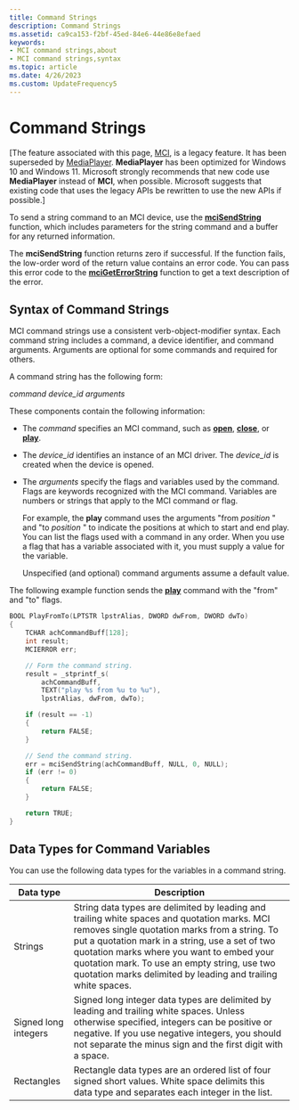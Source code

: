 ```yaml
---
title: Command Strings
description: Command Strings
ms.assetid: ca9ca153-f2bf-45ed-84e6-44e86e8efaed
keywords:
- MCI command strings,about
- MCI command strings,syntax
ms.topic: article
ms.date: 4/26/2023
ms.custom: UpdateFrequency5
---
```


# Command Strings

\[The feature associated with this page, [MCI](/windows/win32/multimedia/mci), is a legacy feature. It has been superseded by [MediaPlayer](/uwp/api/Windows.Media.Playback.MediaPlayer). **MediaPlayer** has been optimized for Windows 10 and Windows 11. Microsoft strongly recommends that new code use **MediaPlayer** instead of **MCI**, when possible. Microsoft suggests that existing code that uses the legacy APIs be rewritten to use the new APIs if possible.\]

To send a string command to an MCI device, use the [**mciSendString**](/previous-versions//dd757161(v=vs.85)) function, which includes parameters for the string command and a buffer for any returned information.

The **mciSendString** function returns zero if successful. If the function fails, the low-order word of the return value contains an error code. You can pass this error code to the [**mciGetErrorString**](/previous-versions//dd757158(v=vs.85)) function to get a text description of the error.

## Syntax of Command Strings

MCI command strings use a consistent verb-object-modifier syntax. Each command string includes a command, a device identifier, and command arguments. Arguments are optional for some commands and required for others.

A command string has the following form:

*command device\_id arguments*

These components contain the following information:

-   The *command* specifies an MCI command, such as [**open**](open.md), [**close**](close.md), or [**play**](play.md).
-   The *device\_id* identifies an instance of an MCI driver. The *device\_id* is created when the device is opened.
-   The *arguments* specify the flags and variables used by the command. Flags are keywords recognized with the MCI command. Variables are numbers or strings that apply to the MCI command or flag.

    For example, the **play** command uses the arguments "from *position* " and "to *position* " to indicate the positions at which to start and end play. You can list the flags used with a command in any order. When you use a flag that has a variable associated with it, you must supply a value for the variable.

    Unspecified (and optional) command arguments assume a default value.

The following example function sends the [**play**](play.md) command with the "from" and "to" flags.


```C++
BOOL PlayFromTo(LPTSTR lpstrAlias, DWORD dwFrom, DWORD dwTo) 
{ 
    TCHAR achCommandBuff[128]; 
    int result;
    MCIERROR err;

    // Form the command string.
    result = _stprintf_s(
        achCommandBuff, 
        TEXT("play %s from %u to %u"), 
        lpstrAlias, dwFrom, dwTo); 

    if (result == -1)
    {
        return FALSE;
    }

    // Send the command string.
    err = mciSendString(achCommandBuff, NULL, 0, NULL); 
    if (err != 0)
    {
        return FALSE;
    }

    return TRUE;
} 
```



## Data Types for Command Variables

You can use the following data types for the variables in a command string.



| **Data type**        | **Description**                                                                                                                                                                                                                                                                                                                                                |
|----------------------|----------------------------------------------------------------------------------------------------------------------------------------------------------------------------------------------------------------------------------------------------------------------------------------------------------------------------------------------------------------|
| Strings              | String data types are delimited by leading and trailing white spaces and quotation marks. MCI removes single quotation marks from a string. To put a quotation mark in a string, use a set of two quotation marks where you want to embed your quotation mark. To use an empty string, use two quotation marks delimited by leading and trailing white spaces. |
| Signed long integers | Signed long integer data types are delimited by leading and trailing white spaces. Unless otherwise specified, integers can be positive or negative. If you use negative integers, you should not separate the minus sign and the first digit with a space.                                                                                                    |
| Rectangles           | Rectangle data types are an ordered list of four signed short values. White space delimits this data type and separates each integer in the list.                                                                                                                                                                                                              |



 

 

 